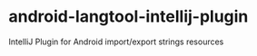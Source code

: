 android-langtool-intellij-plugin
================================

IntelliJ Plugin for Android import/export strings resources
